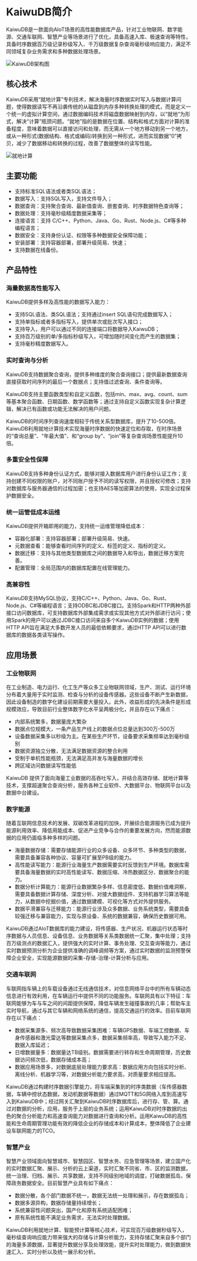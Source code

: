 # KaiwuDB简介

KaiwuDB是一款面向AIoT场景的高性能数据库产品，针对工业物联网、数字能源、交通车联网、智慧产业等场景进行了优化，具备高速入库、极速查询等特性，具备时序数据百万级记录秒级写入、千万级数据复杂查询毫秒级响应能力，满足不同领域复杂业务需求和多种数据处理场景。

![KaiwuDB架构图 ](system_arch.PNG "架构图")

## 核心技术

KaiwuDB采用“就地计算”专利技术，解决海量时序数据实时写入与数据计算问题，使得数据读写不再沿袭传统的从磁盘到内存多种转换处理的模式，而是定义一个统一的虚拟计算空间，通过数据编码技术将磁盘数据映射到内存，以“就地”为形式，解决“计算”瓶颈问题。“就地”指的是数据在位置、结构和格式方面对计算的准备程度，意味着数据可以直接访问和处理，而无需从一个地方移动到另一个地方，或从一种形式(数据结构、格式或编码)转换到另一种形式，进而实现数据“0”拷贝，减少了数据移动和转换的过程，改善了数据整体的读写性能。

![就地计算](onsite_computing.png)

## 主要功能

- 支持标准SQL语法或者类SQL语法；
- 数据写入：支持SQL写入，支持文件导入；
- 数据查询：支持聚合查询、最新值查询、嵌套查询、时序数据特色查询等；
- 数据处理：支持毫秒级精度数据采集等；
- 连接语言：支持 C/C++、Python、Java、Go、Rust、Node.js、C\#等多种编程语言；
- 数据安全：支持身份认证、权限等多种数据安全保障功能；
- 安装部署：支持容器部署，部署升级简易、快速；
- 支持数据在线备份。

## 产品特性

### 海量数据高性能写入

KaiwuDB提供多样及高性能的数据写入能力：

- 支持SQL语法、类SQL语法；支持通过insert SQL语句完成数据写入；
- 支持单指标或者多指标写入，提供单次或批次写入接口；
- 支持导入，用户可以通过不同的连接端口将数据导入KaiwuDB；
- 支持百万级别的单/多指标秒级写入，可增加随时间变化而产生的数据集；
- 支持毫秒精度数据写入。

### 实时查询与分析

KaiwuDB支持数据聚合查询，提供多种维度的聚合查询接口；提供最新数据查询直接获取时间序列的最后一个数据点；支持值过滤查询、条件查询等。

KaiwuDB支持主要函数类型和自定义函数，包括min、max、avg、count、sum等基本聚合函数、日期函数、数学函数等；通过支持自定义函数实现复杂计算逻辑，解决已有函数或功能无法解决的用户问题。

KaiwuDB的时间序列查询速度相较于传统关系型数据库，提升了10-500倍。KaiwuDB利用就地计算技术实现海量时序数据的快速定位和存取，在时序场景的“查询总量”、“年最大值”、和“group by”、“join”等复杂查询场景性能提升10倍。


### 多重安全性保障

KaiwuDB支持多种身份认证方式，能够对接入数据库用户进行身份认证工作；支持创建不同权限的账户，对不同账户授予不同的读写权限，并且授权可修改；支持对数据库与服务器通信的过程加密；也支持AES等加密算法的使用，实现全过程保护数据安全。

### 统一运管低成本运维

KaiwuDB提供开箱即用的能力，支持统一运维管理降低成本：

- 容器化部署：支持容器部署；部署升级简易、快速。
- 元数据查看：能够查看时间序列的定义、标签的定义、指标的定义。
- 数据迁移：支持与其他类型数据库之间的数据导入和导出，数据迁移方案完善。
- 配置管理：全局范围内的数据库配置在线管理能力。

### 高兼容性

KaiwuDB支持MySQL协议，支持C/C++、Python、Java、Go、Rust、Node.js、C#等编程语言；支持ODBC和JDBC接口。支持Spark和HTTP两种外部接口访问数据库，可支持数据库外部集成需求或实现其他方式对外部进行访问；使用Spark的用户可以通过JDBC接口访问来自多个KaiwuDB实例的数据；使用HTTP API旨在满足大多数开发人员的最低依赖要求，通过HTTP API可以进行数据库的数据各类读写操作。

## 应用场景

### 工业物联网

在工业制造、电力运行、化工生产等众多工业物联网领域，生产、测试、运行环境分布着大量用于实时监测、检查与分析的设备传感器。这些设备不断产生新数据，因此设备制造的数字化建设前期需要大量投入。此外，收益形成的先决条件是形成规模效应，导致目前行业整体数字化水平呈两极分化，并且存在以下痛点：

- 内部系统繁多，数据量庞大繁杂
- 数据点位规模大，一条产品生产线上的数据点位总量达到300万-500万
- 设备数据采集多以秒级为主。在某些生产环节，设备要求采集频率达到毫秒级别
- 数据资源独立分散，无法满足数据资源的整合利用
- 受制于单机性能瓶颈，无法满足高并发与海量数据的增长
- 跨区域访问数据读写性能低

KaiwuDB 提供了面向海量工业数据的高吞吐写入，并结合高效存储、就地计算等技术，支撑超速聚合查询分析，服务各种工业软件、大数据平台、物联网平台以及数据中台建设。

### 数字能源

随着互联网信息技术的发展、双碳改革进程的加快，开展综合能源服务已成为提升能源利用效率、降低用能成本、促进产业竞争与合作的重要发展方向，然而能源数据的应用仍面临多种多样的问题。

- 海量数据存储：需要存储能源行业的众多设备、众多环节、多种类型的数据，需要具备兼容各种协议、容量可扩展至PB级的能力。
- 高性能读写能力：能源行业海量生产数据需要实时反馈到生产环境。数据库需要具备海量数据的实时高性能读写、数据压缩、冷热数据区分、数据聚合的能力。
- 数据分析计算能力：能源行业数据繁杂多样、信息密度低、数据价值难洞察，需要具备数据计算存储、深度分析、对接大数据组件、支持机器学习算法等能力，从数据中挖掘价值，通过数据建模、可视化等方式对外提供服务。
- 数据平滑兼容与迁移能力：能源行业涉及众多数据、业务系统类型，需要具备较强迁移与兼容能力，实现与原设备、系统的数据兼容，确保历史数据可用。

KaiwuDB通过AIoT数据库的能力建设，将传感器、生产状况、机器运行状态等时序数据与人员信息、设备信息、业务数据等关系类数据统一汇聚，集中处理；支持百万级测点的数据汇入，提供强大的实时计算、事务处理、交互查询等能力，通过实时数据预测分析为企业提供准确的调峰调频等方案，通过实时数据的监测预警保障企业安全，实现能源数据的采集-存储-治理-计算分析与应用。

### 交通车联网

车联网指车辆上的车载设备通过无线通信技术，对信息网络平台中的所有车辆动态信息进行有效利用，在车辆运行中提供不同的功能服务。车联网具有以下特征：车联网能够为车与车之间的间距提供保障，降低车辆发生碰撞事故的几率；帮助车主实时导航，通过与其它车辆和网络系统的通信，提高交通运行的效率。目前车联网存在以下痛点：

- 数据采集源多、频次高导致数据采集困难：车辆GPS数据、车端工控数据、车身传感器和激光雷达等数据采集点多，数据采集频率高，导致写入能力不足、数据入库延迟；
- 日增数据量多：数据量达TB级别。数据需要进行转存和生命周期管理，历史数据访问频次低，数据存储成本高；
- 数据应用场景多，对数据底层处理能力要求高：数据应用方向包括实时分析、离线分析、机器学习等，对数据分析能力要求高，对质量要求相应提高。

KaiwuDB通过构建时序数据引擎能力，将车端采集到的时序类数据（车传感器数据，车辆中控状态数据，发动机数据等数据）通过MQTT和5G网络入库到高速写入到KaiwuDB中；经过网关汇聚到KaiwuDB时序数据库后，进行存、管、算。通过对数据的分析，应用，服务于上层的业务系统；运用KaiwuDB对时序数据的出色的聚合分析能力和高速查询能力对数据进行查询和分析。运用KaiwuDB的高性能和生命周期管理功能有效的降低企业的存储成本和计算成本，整体降低了企业建设车联网能力的TCO。

### 智慧产业

智慧产业领域面向智慧城市、智慧园区、智慧水务、应急管理等场景，建立国产化的实时数据汇聚、展示、分析的云上渠道，实时汇聚不同省、市、区的监测数据，统一治理、归档、展示、共享数据，支持不同级别地域的调度，打破数据孤岛，保障政务数据安全。目前智慧产业具有如下痛点：

- 数据分散，各个部门数据不统一，数据无法统一处理和展示，存在数据孤岛；
- 数据多源异构，数据存储量持续增长；
- 系统兼容性问题突出，国产化和原有系统适配困难；
- 原有系统性能不满足业务需求，无法实时处理数据。

KaiwuDB利用就地计算、智能预计算等核心技术，可实现百万级数据秒级写入，毫秒级查询响应能力带来强大的存储与计算分析能力，支持存储汇聚来自多个部门的海量多源数据，显著提升数据分享及处理效能，提升实时处理能力，做到数据快速汇入、实时分析以及统一展示和分析。

